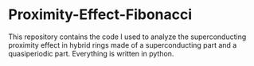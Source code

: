 # Proximity-Effect-Fibonacci

This repository contains the code I used to analyze the superconducting proximity effect in hybrid rings made of a superconducting part and a quasiperiodic part. Everything is written in python.
